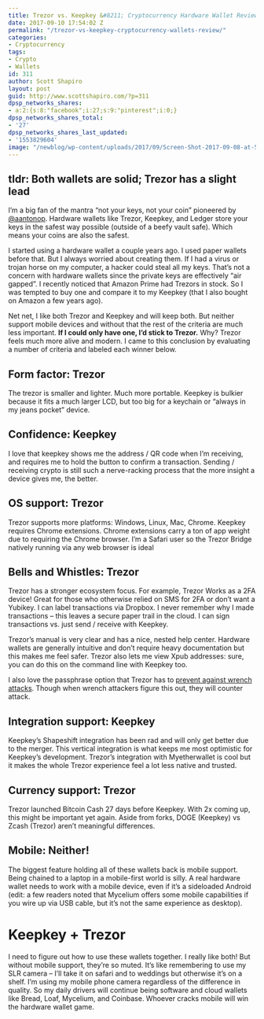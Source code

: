 ```yaml
---
title: Trezor vs. Keepkey &#8211; Cryptocurrency Hardware Wallet Review
date: 2017-09-10 17:54:02 Z
permalink: "/trezor-vs-keepkey-cryptocurrency-wallets-review/"
categories:
- Cryptocurrency
tags:
- Crypto
- Wallets
id: 311
author: Scott Shapiro
layout: post
guid: http://www.scottshapiro.com/?p=311
dpsp_networks_shares:
- a:2:{s:8:"facebook";i:27;s:9:"pinterest";i:0;}
dpsp_networks_shares_total:
- '27'
dpsp_networks_shares_last_updated:
- '1553829604'
image: "/newblog/wp-content/uploads/2017/09/Screen-Shot-2017-09-08-at-5.20.06-PM.png"
---
```


## tldr: Both wallets are solid; Trezor has a slight lead

I&#8217;m a big fan of the mantra “not your keys, not your coin” pioneered by [@aantonop](https://twitter.com/aantonop). Hardware wallets like Trezor, Keepkey, and Ledger store your keys in the safest way possible (outside of a beefy vault safe). Which means your coins are also the safest.

I started using a hardware wallet a couple years ago. I used paper wallets before that. But I always worried about creating them. If I had a virus or trojan horse on my computer, a hacker could steal all my keys. That&#8217;s not a concern with hardware wallets since the private keys are effectively “air gapped”. I recently noticed that Amazon Prime had Trezors in stock. So I was tempted to buy one and compare it to my Keepkey (that I also bought on Amazon a few years ago).

Net net, I like both Trezor and Keepkey and will keep both. But neither support mobile devices and without that the rest of the criteria are much less important. **If I could only have one, I&#8217;d stick to Trezor.** Why? Trezor feels much more alive and modern. I came to this conclusion by evaluating a number of criteria and labeled each winner below.

## Form factor: Trezor

The trezor is smaller and lighter. Much more portable. Keepkey is bulkier because it fits a much larger LCD, but too big for a keychain or “always in my jeans pocket” device.

## Confidence: Keepkey

I love that keepkey shows me the address / QR code when I&#8217;m receiving, and requires me to hold the button to confirm a transaction. Sending / receiving crypto is still such a nerve-racking process that the more insight a device gives me, the better.

## OS support: Trezor

Trezor supports more platforms: Windows, Linux, Mac, Chrome. Keepkey requires Chrome extensions. Chrome extensions carry a ton of app weight due to requiring the Chrome browser. I&#8217;m a Safari user so the Trezor Bridge natively running via any web browser is ideal

## Bells and Whistles: Trezor

Trezor has a stronger ecosystem focus. For example, Trezor Works as a 2FA device! Great for those who otherwise relied on SMS for 2FA or don&#8217;t want a Yubikey. I can label transactions via Dropbox. I never remember why I made transactions &#8211; this leaves a secure paper trail in the cloud. I can sign transactions vs. just send / receive with Keepkey.

Trezor&#8217;s manual is very clear and has a nice, nested help center. Hardware wallets are generally intuitive and don&#8217;t require heavy documentation but this makes me feel safer. Trezor also lets me view Xpub addresses: sure, you can do this on the command line with Keepkey too.

I also love the passphrase option that Trezor has to [prevent against wrench attacks](https://doc.satoshilabs.com/trezor-user/advanced_settings.html). Though when wrench attackers figure this out, they will counter attack.

## Integration support: Keepkey

Keepkey&#8217;s Shapeshift integration has been rad and will only get better due to the merger. This vertical integration is what keeps me most optimistic for Keepkey&#8217;s development. Trezor&#8217;s integration with Myetherwallet is cool but it makes the whole Trezor experience feel a lot less native and trusted.

## Currency support: Trezor

Trezor launched Bitcoin Cash 27 days before Keepkey. With 2x coming up, this might be important yet again. Aside from forks, DOGE (Keepkey) vs Zcash (Trezor) aren&#8217;t meaningful differences.

## Mobile: Neither!

The biggest feature holding all of these wallets back is mobile support. Being chained to a laptop in a mobile-first world is silly. A real hardware wallet needs to work with a mobile device, even if it&#8217;s a sideloaded Android (edit: a few readers noted that Mycelium offers some mobile capabilities if you wire up via USB cable, but it&#8217;s not the same experience as desktop).

# Keepkey + Trezor

I need to figure out how to use these wallets together. I really like both! But without mobile support, they&#8217;re so muted. It&#8217;s like remembering to use my SLR camera &#8211; I&#8217;ll take it on safari and to weddings but otherwise it&#8217;s on a shelf. I&#8217;m using my mobile phone camera regardless of the difference in quality. So my daily drivers will continue being software and cloud wallets like Bread, Loaf, Mycelium, and Coinbase. Whoever cracks mobile will win the hardware wallet game.
